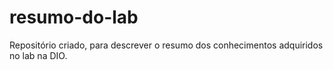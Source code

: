 # resumo-do-lab
Repositório criado, para descrever o resumo dos conhecimentos adquiridos no lab na DIO.
